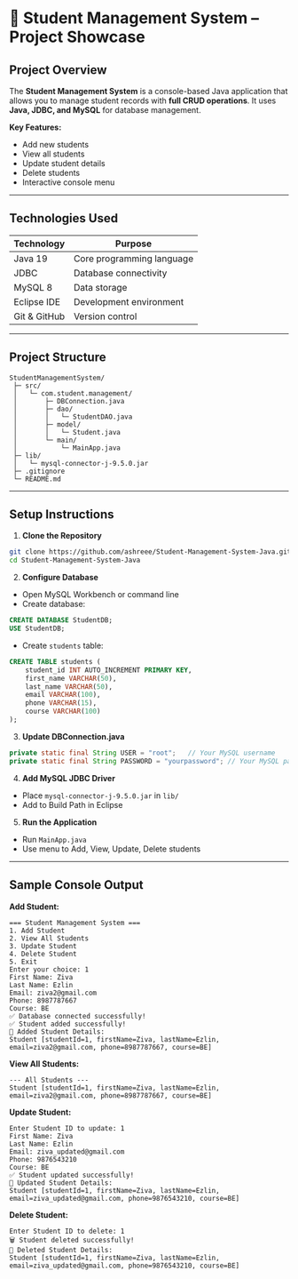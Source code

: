 
# 📝 Student Management System – Project Showcase

## **Project Overview**

The **Student Management System** is a console-based Java application that allows you to manage student records with **full CRUD operations**.
It uses **Java, JDBC, and MySQL** for database management.

**Key Features:**

* Add new students
* View all students
* Update student details
* Delete students
* Interactive console menu

---

## **Technologies Used**

| Technology   | Purpose                   |
| ------------ | ------------------------- |
| Java 19      | Core programming language |
| JDBC         | Database connectivity     |
| MySQL 8      | Data storage              |
| Eclipse IDE  | Development environment   |
| Git & GitHub | Version control           |

---

## **Project Structure**

```
StudentManagementSystem/
 ├─ src/
 │   └─ com.student.management/
 │       ├─ DBConnection.java
 │       ├─ dao/
 │       │   └─ StudentDAO.java
 │       ├─ model/
 │       │   └─ Student.java
 │       └─ main/
 │           └─ MainApp.java
 ├─ lib/
 │   └─ mysql-connector-j-9.5.0.jar
 ├─ .gitignore
 └─ README.md
```

---

## **Setup Instructions**

1. **Clone the Repository**

```bash
git clone https://github.com/ashreee/Student-Management-System-Java.git
cd Student-Management-System-Java
```

2. **Configure Database**

* Open MySQL Workbench or command line
* Create database:

```sql
CREATE DATABASE StudentDB;
USE StudentDB;
```

* Create `students` table:

```sql
CREATE TABLE students (
    student_id INT AUTO_INCREMENT PRIMARY KEY,
    first_name VARCHAR(50),
    last_name VARCHAR(50),
    email VARCHAR(100),
    phone VARCHAR(15),
    course VARCHAR(100)
);
```

3. **Update DBConnection.java**

```java
private static final String USER = "root";   // Your MySQL username
private static final String PASSWORD = "yourpassword"; // Your MySQL password
```

4. **Add MySQL JDBC Driver**

* Place `mysql-connector-j-9.5.0.jar` in `lib/`
* Add to Build Path in Eclipse

5. **Run the Application**

* Run `MainApp.java`
* Use menu to Add, View, Update, Delete students

---

## **Sample Console Output**

**Add Student:**

```
=== Student Management System ===
1. Add Student
2. View All Students
3. Update Student
4. Delete Student
5. Exit
Enter your choice: 1
First Name: Ziva
Last Name: Ezlin
Email: ziva2@gmail.com
Phone: 8987787667
Course: BE
✅ Database connected successfully!
✅ Student added successfully!
📄 Added Student Details:
Student [studentId=1, firstName=Ziva, lastName=Ezlin, email=ziva2@gmail.com, phone=8987787667, course=BE]
```

**View All Students:**

```
--- All Students ---
Student [studentId=1, firstName=Ziva, lastName=Ezlin, email=ziva2@gmail.com, phone=8987787667, course=BE]
```

**Update Student:**

```
Enter Student ID to update: 1
First Name: Ziva
Last Name: Ezlin
Email: ziva_updated@gmail.com
Phone: 9876543210
Course: BE
✅ Student updated successfully!
📄 Updated Student Details:
Student [studentId=1, firstName=Ziva, lastName=Ezlin, email=ziva_updated@gmail.com, phone=9876543210, course=BE]
```

**Delete Student:**

```
Enter Student ID to delete: 1
🗑️ Student deleted successfully!
📄 Deleted Student Details:
Student [studentId=1, firstName=Ziva, lastName=Ezlin, email=ziva_updated@gmail.com, phone=9876543210, course=BE]

